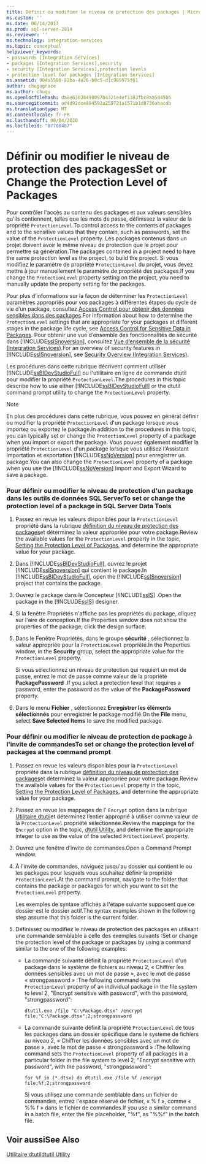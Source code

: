 ```yaml
---
title: Définir ou modifier le niveau de protection des packages | Microsoft Docs
ms.custom: ''
ms.date: 06/14/2017
ms.prod: sql-server-2014
ms.reviewer: ''
ms.technology: integration-services
ms.topic: conceptual
helpviewer_keywords:
- passwords [Integration Services]
- packages [Integration Services],security
- security [Integration Services],protection levels
- protection level for packages [Integration Services]
ms.assetid: 904a5580-82ba-4a26-b0c5-d1c989975f61
author: chugugrace
ms.author: chugu
ms.openlocfilehash: da8e63028498097b4321e4ef1383fbc8aa5845b6
ms.sourcegitcommit: ad4d92dce894592a259721a1571b1d8736abacdb
ms.translationtype: MT
ms.contentlocale: fr-FR
ms.lasthandoff: 08/04/2020
ms.locfileid: "87708487"
---
```

# <a name="set-or-change-the-protection-level-of-packages"></a><span data-ttu-id="2d976-102">Définir ou modifier le niveau de protection des packages</span><span class="sxs-lookup"><span data-stu-id="2d976-102">Set or Change the Protection Level of Packages</span></span>
  <span data-ttu-id="2d976-103">Pour contrôler l'accès au contenu des packages et aux valeurs sensibles qu'ils contiennent, telles que les mots de passe, définissez la valeur de la propriété `ProtectionLevel`.</span><span class="sxs-lookup"><span data-stu-id="2d976-103">To control access to the contents of packages and to the sensitive values that they contain, such as passwords, set the value of the `ProtectionLevel` property.</span></span> <span data-ttu-id="2d976-104">Les packages contenus dans un projet doivent avoir le même niveau de protection que le projet pour permettre sa génération.</span><span class="sxs-lookup"><span data-stu-id="2d976-104">The packages contained in a project need to have the same protection level as the project, to build the project.</span></span> <span data-ttu-id="2d976-105">Si vous modifiez le paramètre de propriété `ProtectionLevel` du projet, vous devez mettre à jour manuellement le paramètre de propriété des packages.</span><span class="sxs-lookup"><span data-stu-id="2d976-105">If you change the `ProtectionLevel` property setting on the project, you need to manually update the property setting for the packages.</span></span>  
  
 <span data-ttu-id="2d976-106">Pour plus d’informations sur la façon de déterminer les `ProtectionLevel` paramètres appropriés pour vos packages à différentes étapes du cycle de vie d’un package, consultez [Access Control pour obtenir des données sensibles dans des packages](security/access-control-for-sensitive-data-in-packages.md).</span><span class="sxs-lookup"><span data-stu-id="2d976-106">For information about how to determine the `ProtectionLevel` settings that are appropriate for your packages at different stages in the package life cycle, see [Access Control for Sensitive Data in Packages](security/access-control-for-sensitive-data-in-packages.md).</span></span> <span data-ttu-id="2d976-107">Pour obtenir une vue d’ensemble des fonctionnalités de sécurité dans [!INCLUDE[ssISnoversion](../includes/ssisnoversion-md.md)], consultez [Vue d’ensemble de la sécurité &#40;Integration Services&#41;](security/security-overview-integration-services.md).</span><span class="sxs-lookup"><span data-stu-id="2d976-107">For an overview of security features in [!INCLUDE[ssISnoversion](../includes/ssisnoversion-md.md)], see [Security Overview &#40;Integration Services&#41;](security/security-overview-integration-services.md).</span></span>  
  
 <span data-ttu-id="2d976-108">Les procédures dans cette rubrique décrivent comment utiliser [!INCLUDE[ssBIDevStudioFull](../includes/ssbidevstudiofull-md.md)] ou l'utilitaire en ligne de commande dtutil pour modifier la propriété `ProtectionLevel`.</span><span class="sxs-lookup"><span data-stu-id="2d976-108">The procedures in this topic describe how to use either [!INCLUDE[ssBIDevStudioFull](../includes/ssbidevstudiofull-md.md)] or the dtutil command prompt utility to change the `ProtectionLevel` property.</span></span>  
  
> [!NOTE]  
>  <span data-ttu-id="2d976-109">En plus des procédures dans cette rubrique, vous pouvez en général définir ou modifier la propriété `ProtectionLevel` d'un package lorsque vous importez ou exportez le package.</span><span class="sxs-lookup"><span data-stu-id="2d976-109">In addition to the procedures in this topic, you can typically set or change the `ProtectionLevel` property of a package when you import or export the package.</span></span> <span data-ttu-id="2d976-110">Vous pouvez également modifier la propriété `ProtectionLevel` d'un package lorsque vous utilisez l'Assistant Importation et exportation [!INCLUDE[ssNoVersion](../includes/ssnoversion-md.md)] pour enregistrer un package.</span><span class="sxs-lookup"><span data-stu-id="2d976-110">You can also change the `ProtectionLevel` property of a package when you use the [!INCLUDE[ssNoVersion](../includes/ssnoversion-md.md)] Import and Export Wizard to save a package.</span></span>  
  
### <a name="to-set-or-change-the-protection-level-of-a-package-in-sql-server-data-tools"></a><span data-ttu-id="2d976-111">Pour définir ou modifier le niveau de protection d'un package dans les outils de données SQL Server</span><span class="sxs-lookup"><span data-stu-id="2d976-111">To set or change the protection level of a package in SQL Server Data Tools</span></span>  
  
1.  <span data-ttu-id="2d976-112">Passez en revue les valeurs disponibles pour la `ProtectionLevel` propriété dans la rubrique [définition du niveau de protection des packages](security/access-control-for-sensitive-data-in-packages.md)et déterminez la valeur appropriée pour votre package.</span><span class="sxs-lookup"><span data-stu-id="2d976-112">Review the available values for the `ProtectionLevel` property in the topic, [Setting the Protection Level of Packages](security/access-control-for-sensitive-data-in-packages.md), and determine the appropriate value for your package.</span></span>  
  
2.  <span data-ttu-id="2d976-113">Dans [!INCLUDE[ssBIDevStudioFull](../includes/ssbidevstudiofull-md.md)], ouvrez le projet [!INCLUDE[ssISnoversion](../includes/ssisnoversion-md.md)] qui contient le package.</span><span class="sxs-lookup"><span data-stu-id="2d976-113">In [!INCLUDE[ssBIDevStudioFull](../includes/ssbidevstudiofull-md.md)], open the [!INCLUDE[ssISnoversion](../includes/ssisnoversion-md.md)] project that contains the package.</span></span>  
  
3.  <span data-ttu-id="2d976-114">Ouvrez le package dans le Concepteur [!INCLUDE[ssIS](../includes/ssis-md.md)] .</span><span class="sxs-lookup"><span data-stu-id="2d976-114">Open the package in the [!INCLUDE[ssIS](../includes/ssis-md.md)] designer.</span></span>  
  
4.  <span data-ttu-id="2d976-115">Si la fenêtre Propriétés n'affiche pas les propriétés du package, cliquez sur l'aire de conception.</span><span class="sxs-lookup"><span data-stu-id="2d976-115">If the Properties window does not show the properties of the package, click the design surface.</span></span>  
  
5.  <span data-ttu-id="2d976-116">Dans le Fenêtre Propriétés, dans le groupe **sécurité** , sélectionnez la valeur appropriée pour la `ProtectionLevel` propriété.</span><span class="sxs-lookup"><span data-stu-id="2d976-116">In the Properties window, in the **Security** group, select the appropriate value for the `ProtectionLevel` property.</span></span>  
  
     <span data-ttu-id="2d976-117">Si vous sélectionnez un niveau de protection qui requiert un mot de passe, entrez le mot de passe comme valeur de la propriété **PackagePassword** .</span><span class="sxs-lookup"><span data-stu-id="2d976-117">If you select a protection level that requires a password, enter the password as the value of the **PackagePassword** property.</span></span>  
  
6.  <span data-ttu-id="2d976-118">Dans le menu **Fichier** , sélectionnez **Enregistrer les éléments sélectionnés** pour enregistrer le package modifié.</span><span class="sxs-lookup"><span data-stu-id="2d976-118">On the **File** menu, select **Save Selected Items** to save the modified package.</span></span>  
  
### <a name="to-set-or-change-the-protection-level-of-packages-at-the-command-prompt"></a><span data-ttu-id="2d976-119">Pour définir ou modifier le niveau de protection de package à l'invite de commandes</span><span class="sxs-lookup"><span data-stu-id="2d976-119">To set or change the protection level of packages at the command prompt</span></span>  
  
1.  <span data-ttu-id="2d976-120">Passez en revue les valeurs disponibles pour la `ProtectionLevel` propriété dans la rubrique [définition du niveau de protection des packages](security/access-control-for-sensitive-data-in-packages.md)et déterminez la valeur appropriée pour votre package.</span><span class="sxs-lookup"><span data-stu-id="2d976-120">Review the available values for the `ProtectionLevel` property in the topic, [Setting the Protection Level of Packages](security/access-control-for-sensitive-data-in-packages.md), and determine the appropriate value for your package.</span></span>  
  
2.  <span data-ttu-id="2d976-121">Passez en revue les mappages de l' `Encrypt` option dans la rubrique [Utilitaire dtutil](dtutil-utility.md)et déterminez l’entier approprié à utiliser comme valeur de la `ProtectionLevel` propriété sélectionnée.</span><span class="sxs-lookup"><span data-stu-id="2d976-121">Review the mappings for the `Encrypt` option in the topic, [dtutil Utility](dtutil-utility.md), and determine the appropriate integer to use as the value of the selected `ProtectionLevel` property.</span></span>  
  
3.  <span data-ttu-id="2d976-122">Ouvrez une fenêtre d’invite de commandes.</span><span class="sxs-lookup"><span data-stu-id="2d976-122">Open a Command Prompt window.</span></span>  
  
4.  <span data-ttu-id="2d976-123">À l'invite de commandes, naviguez jusqu'au dossier qui contient le ou les packages pour lesquels vous souhaitez définir la propriété `ProtectionLevel`.</span><span class="sxs-lookup"><span data-stu-id="2d976-123">At the command prompt, navigate to the folder that contains the package or packages for which you want to set the `ProtectionLevel` property.</span></span>  
  
     <span data-ttu-id="2d976-124">Les exemples de syntaxe affichés à l'étape suivante supposent que ce dossier est le dossier actif.</span><span class="sxs-lookup"><span data-stu-id="2d976-124">The syntax examples shown in the following step assume that this folder is the current folder.</span></span>  
  
5.  <span data-ttu-id="2d976-125">Définissez ou modifiez le niveau de protection des packages en utilisant une commande semblable à celle des exemples suivants :</span><span class="sxs-lookup"><span data-stu-id="2d976-125">Set or change the protection level of the package or packages by using a command similar to the one of the following examples:</span></span>  
  
    -   <span data-ttu-id="2d976-126">La commande suivante définit la propriété `ProtectionLevel` d'un package dans le système de fichiers au niveau 2, « Chiffrer les données sensibles avec un mot de passe », avec le mot de passe « strongpassword » :</span><span class="sxs-lookup"><span data-stu-id="2d976-126">The following command sets the `ProtectionLevel` property of an individual package in the file system to level 2, "Encrypt sensitive with password", with the password, "strongpassword":</span></span>  
  
         `dtutil.exe /file "C:\Package.dtsx" /encrypt file;"C:\Package.dtsx";2;strongpassword`  
  
    -   <span data-ttu-id="2d976-127">La commande suivante définit la propriété `ProtectionLevel` de tous les packages dans un dossier spécifique dans le système de fichiers au niveau 2, « Chiffrer les données sensibles avec un mot de passe », avec le mot de passe « strongpassword » :</span><span class="sxs-lookup"><span data-stu-id="2d976-127">The following command sets the `ProtectionLevel` property of all packages in a particular folder in the file system to level 2, "Encrypt sensitive with password", with the password, "strongpassword":</span></span>  
  
         `for %f in (*.dtsx) do dtutil.exe /file %f /encrypt file;%f;2;strongpassword`  
  
         <span data-ttu-id="2d976-128">Si vous utilisez une commande semblable dans un fichier de commandes, entrez l'espace réservé de fichier, « % f », comme « %% f » dans le fichier de commandes.</span><span class="sxs-lookup"><span data-stu-id="2d976-128">If you use a similar command in a batch file, enter the file placeholder, "%f", as "%%f" in the batch file.</span></span>  
  
## <a name="see-also"></a><span data-ttu-id="2d976-129">Voir aussi</span><span class="sxs-lookup"><span data-stu-id="2d976-129">See Also</span></span>  
 [<span data-ttu-id="2d976-130">Utilitaire dtutil</span><span class="sxs-lookup"><span data-stu-id="2d976-130">dtutil Utility</span></span>](dtutil-utility.md)  
  
  
